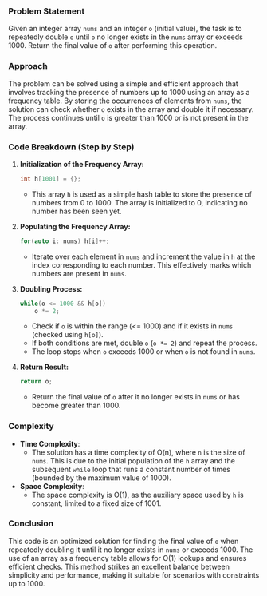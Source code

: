 ### Problem Statement
Given an integer array `nums` and an integer `o` (initial value), the task is to repeatedly double `o` until `o` no longer exists in the `nums` array or exceeds 1000. Return the final value of `o` after performing this operation.

### Approach
The problem can be solved using a simple and efficient approach that involves tracking the presence of numbers up to 1000 using an array as a frequency table. By storing the occurrences of elements from `nums`, the solution can check whether `o` exists in the array and double it if necessary. The process continues until `o` is greater than 1000 or is not present in the array.

### Code Breakdown (Step by Step)
1. **Initialization of the Frequency Array:**
   ```cpp
   int h[1001] = {};
   ```
   - This array `h` is used as a simple hash table to store the presence of numbers from 0 to 1000. The array is initialized to 0, indicating no number has been seen yet.

2. **Populating the Frequency Array:**
   ```cpp
   for(auto i: nums) h[i]++;
   ```
   - Iterate over each element in `nums` and increment the value in `h` at the index corresponding to each number. This effectively marks which numbers are present in `nums`.

3. **Doubling Process:**
   ```cpp
   while(o <= 1000 && h[o])
       o *= 2;
   ```
   - Check if `o` is within the range (<= 1000) and if it exists in `nums` (checked using `h[o]`).
   - If both conditions are met, double `o` (`o *= 2`) and repeat the process.
   - The loop stops when `o` exceeds 1000 or when `o` is not found in `nums`.

4. **Return Result:**
   ```cpp
   return o;
   ```
   - Return the final value of `o` after it no longer exists in `nums` or has become greater than 1000.

### Complexity
- **Time Complexity**: 
  - The solution has a time complexity of O(n), where `n` is the size of `nums`. This is due to the initial population of the `h` array and the subsequent `while` loop that runs a constant number of times (bounded by the maximum value of 1000).
- **Space Complexity**: 
  - The space complexity is O(1), as the auxiliary space used by `h` is constant, limited to a fixed size of 1001.

### Conclusion
This code is an optimized solution for finding the final value of `o` when repeatedly doubling it until it no longer exists in `nums` or exceeds 1000. The use of an array as a frequency table allows for O(1) lookups and ensures efficient checks. This method strikes an excellent balance between simplicity and performance, making it suitable for scenarios with constraints up to 1000.